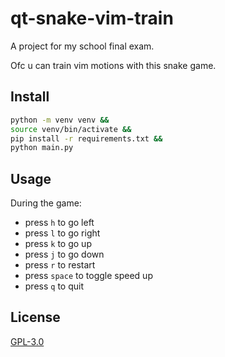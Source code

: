 # qt-snake-vim-train

A project for my school final exam.

Ofc u can train vim motions with this snake game.

## Install

```zsh
python -m venv venv &&
source venv/bin/activate &&
pip install -r requirements.txt &&
python main.py
```

## Usage

During the game:

- press `h` to go left
- press `l` to go right
- press `k` to go up
- press `j` to go down
- press `r` to restart
- press `space` to toggle speed up
- press `q` to quit

## License

[GPL-3.0](https://github.com/Arom1a/qt-snake-vim-train/blob/main/LICENSE)
